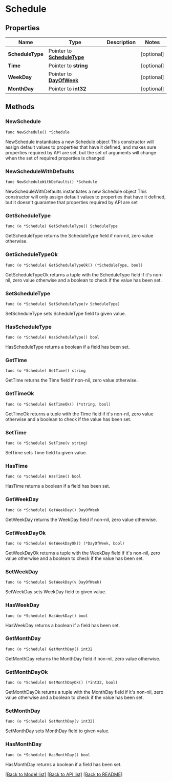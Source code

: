 # Schedule

## Properties

Name | Type | Description | Notes
------------ | ------------- | ------------- | -------------
**ScheduleType** | Pointer to [**ScheduleType**](ScheduleType.md) |  | [optional] 
**Time** | Pointer to **string** |  | [optional] 
**WeekDay** | Pointer to [**DayOfWeek**](DayOfWeek.md) |  | [optional] 
**MonthDay** | Pointer to **int32** |  | [optional] 

## Methods

### NewSchedule

`func NewSchedule() *Schedule`

NewSchedule instantiates a new Schedule object
This constructor will assign default values to properties that have it defined,
and makes sure properties required by API are set, but the set of arguments
will change when the set of required properties is changed

### NewScheduleWithDefaults

`func NewScheduleWithDefaults() *Schedule`

NewScheduleWithDefaults instantiates a new Schedule object
This constructor will only assign default values to properties that have it defined,
but it doesn't guarantee that properties required by API are set

### GetScheduleType

`func (o *Schedule) GetScheduleType() ScheduleType`

GetScheduleType returns the ScheduleType field if non-nil, zero value otherwise.

### GetScheduleTypeOk

`func (o *Schedule) GetScheduleTypeOk() (*ScheduleType, bool)`

GetScheduleTypeOk returns a tuple with the ScheduleType field if it's non-nil, zero value otherwise
and a boolean to check if the value has been set.

### SetScheduleType

`func (o *Schedule) SetScheduleType(v ScheduleType)`

SetScheduleType sets ScheduleType field to given value.

### HasScheduleType

`func (o *Schedule) HasScheduleType() bool`

HasScheduleType returns a boolean if a field has been set.

### GetTime

`func (o *Schedule) GetTime() string`

GetTime returns the Time field if non-nil, zero value otherwise.

### GetTimeOk

`func (o *Schedule) GetTimeOk() (*string, bool)`

GetTimeOk returns a tuple with the Time field if it's non-nil, zero value otherwise
and a boolean to check if the value has been set.

### SetTime

`func (o *Schedule) SetTime(v string)`

SetTime sets Time field to given value.

### HasTime

`func (o *Schedule) HasTime() bool`

HasTime returns a boolean if a field has been set.

### GetWeekDay

`func (o *Schedule) GetWeekDay() DayOfWeek`

GetWeekDay returns the WeekDay field if non-nil, zero value otherwise.

### GetWeekDayOk

`func (o *Schedule) GetWeekDayOk() (*DayOfWeek, bool)`

GetWeekDayOk returns a tuple with the WeekDay field if it's non-nil, zero value otherwise
and a boolean to check if the value has been set.

### SetWeekDay

`func (o *Schedule) SetWeekDay(v DayOfWeek)`

SetWeekDay sets WeekDay field to given value.

### HasWeekDay

`func (o *Schedule) HasWeekDay() bool`

HasWeekDay returns a boolean if a field has been set.

### GetMonthDay

`func (o *Schedule) GetMonthDay() int32`

GetMonthDay returns the MonthDay field if non-nil, zero value otherwise.

### GetMonthDayOk

`func (o *Schedule) GetMonthDayOk() (*int32, bool)`

GetMonthDayOk returns a tuple with the MonthDay field if it's non-nil, zero value otherwise
and a boolean to check if the value has been set.

### SetMonthDay

`func (o *Schedule) SetMonthDay(v int32)`

SetMonthDay sets MonthDay field to given value.

### HasMonthDay

`func (o *Schedule) HasMonthDay() bool`

HasMonthDay returns a boolean if a field has been set.


[[Back to Model list]](../README.md#documentation-for-models) [[Back to API list]](../README.md#documentation-for-api-endpoints) [[Back to README]](../README.md)



